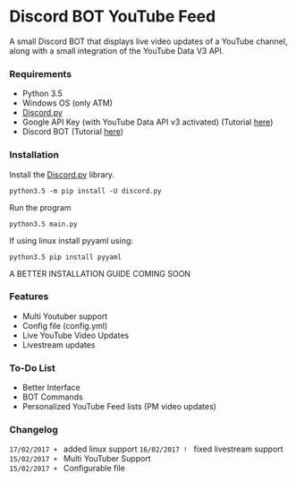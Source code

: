 # Discord BOT YouTube Feed

A small Discord BOT that displays live video updates of a YouTube channel, along with a small integration of the YouTube Data V3 API.

### Requirements
- Python 3.5
- Windows OS (only ATM)
- [Discord.py](https://github.com/Rapptz/discord.py)
- Google API Key (with YouTube Data API v3 activated) (Tutorial [here](https://developers.google.com/youtube/v3/getting-started))
- Discord BOT (Tutorial [here](https://github.com/reactiflux/discord-irc/wiki/Creating-a-discord-bot-&-getting-a-token))

### Installation
Install the [Discord.py](https://github.com/Rapptz/discord.py) library.
```
python3.5 -m pip install -U discord.py
```
Run the program
```
python3.5 main.py
```
  
If using linux install pyyaml using:
```
python3.5 pip install pyyaml
```
A BETTER INSTALLATION GUIDE COMING SOON

### Features
- Multi Youtuber support
- Config file (config.yml)
- Live YouTube Video Updates
- Livestream updates

### To-Do List
- Better Interface
- BOT Commands
- Personalized YouTube Feed lists (PM video updates)

### Changelog
`17/02/2017 + ` added linux support 
`16/02/2017 ! ` fixed livestream support  
`15/02/2017 + ` Multi YouTuber Support  
`15/02/2017 + ` Configurable file
